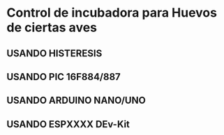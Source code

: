 # Control de incubadora para Huevos de ciertas aves

## USANDO HISTERESIS

## USANDO PIC 16F884/887

## USANDO ARDUINO NANO/UNO

## USANDO ESPXXXX DEv-Kit 
